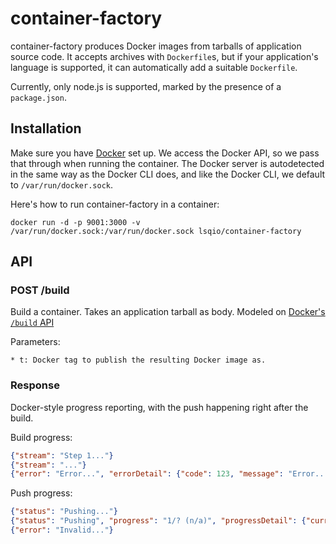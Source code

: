 # container-factory

  container-factory produces Docker images from tarballs of application source code.
  It accepts archives with `Dockerfile`s, but if your application's language is supported,
  it can automatically add a suitable `Dockerfile`.

  Currently, only node.js is supported, marked by the presence of a `package.json`.

## Installation

  Make sure you have [Docker](https://docker.io) set up.
  We access the Docker API, so we pass that through when running the container.
  The Docker server is autodetected in the same way as the Docker CLI does,
  and like the Docker CLI, we default to `/var/run/docker.sock`.

  Here's how to run container-factory in a container:
```
docker run -d -p 9001:3000 -v /var/run/docker.sock:/var/run/docker.sock lsqio/container-factory
```

## API
### POST /build

  Build a container. Takes an application tarball as body.
  Modeled on [Docker's `/build` API](https://docs.docker.com/reference/api/docker_remote_api_v1.18/#build-image-from-a-dockerfile)

  Parameters:
    
    * t: Docker tag to publish the resulting Docker image as.

### Response

  Docker-style progress reporting, with the push happening right after the build.

  Build progress:
```json
{"stream": "Step 1..."}
{"stream": "..."}
{"error": "Error...", "errorDetail": {"code": 123, "message": "Error..."}}
```

  Push progress:
```json
{"status": "Pushing..."}
{"status": "Pushing", "progress": "1/? (n/a)", "progressDetail": {"current": 1}}}
{"error": "Invalid..."}
```

